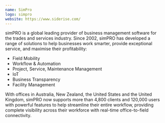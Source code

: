 ```yaml
---
name: SimPro
logo: simpro
website: https://www.siderise.com/
---
```


simPRO is a global leading provider of business management software for the trades and services industry. Since 2002, simPRO has developed a range of solutions to help businesses work smarter, provide exceptional service, and maximise their profitability:

 - Field Mobility
 - Workflow & Automation
 - Project, Service, Maintenance Management
 - IoT
 - Business Transparency
 - Facility Management

With offices in Australia, New Zealand, the United States and the United Kingdom, simPRO now supports more than 4,800 clients and 120,000 users with powerful features to help streamline their entire workflow, providing complete visibility across their workforce with real-time office-to-field connectivity.